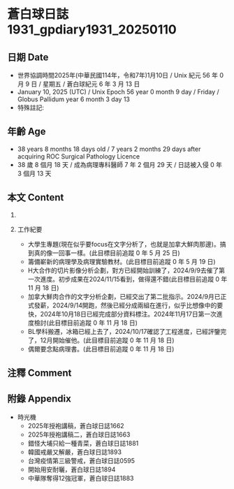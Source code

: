[_metadata_:encoding]: - "utf-8"
[_metadata_:language]: - "zh-Hant-TW"
[_metadata_:fileformat]: - "markdown"
[_metadata_:MIME_type]: - "text/plain"
[_metadata_:markdown_version]: - "commonmark version 0.30"
[_metadata_:markdown_spec]: - "https://spec.commonmark.org/0.30/"

# 蒼白球日誌1931_gpdiary1931_20250110 #

## 日期 Date ##

* 世界協調時間2025年(中華民國114年，令和7年)1月10日 / Unix 紀元 56 年 0 月 9 日 / 星期五 / 蒼白球紀元 6 年 3 月 13 日
* January 10, 2025 (UTC) / Unix Epoch 56 year 0 month 9 day / Friday / Globus Pallidum year 6 month 3 day 13
* 特殊註記:

## 年齡 Age ##

* 38 years 8 months 18 days old / 7 years 2 months 29 days after acquiring ROC Surgical Pathology Licence
* 38 歲 8 個月 18 天 / 成為病理專科醫師 7 年 2 個月 29 天 / 日誌被入侵 0 年 3 個月 13 天

## 本文 Content ##

1. 

2. 工作紀要

    - 大學生專題(現在似乎要focus在文字分析了，也就是加拿大鮮肉那邊)。搞到真的像一回事一樣。(此目標目前追蹤 0 年 5 月 25 日)
    - 籌備嶄新的病理學及病理實驗教材。(此目標目前追蹤 0 年 5 月 19 日)
    - H大合作的切片影像分析企劃，對方已經開始訓練了，2024/9/9去催了第一次進度。初步成果在2024/11/15看到，做得還不錯(此目標目前追蹤 0 年 11 月 18 日)
    - 加拿大鮮肉合作的文字分析企劃，已經交出了第二批指示。2024/9月已正式發薪，2024/9/14開跑，然後已經分成兩組在進行，似乎比想像中的要快，2024年10月18日已經完成部分資料標注。2024年11月17日第一次進度檢討(此目標目前追蹤 0 年 11 月 18 日)
    - BL學科搬遷，冰箱已經上去了，2024/10/17確認了工程進度，已經評鑒完了，12月開始催他。(此目標目前追蹤 0 年 11 月 18 日)
    - 偶爾要念點病理書。(此目標目前追蹤 0 年 11 月 18 日)

## 注釋 Comment ##


## 附錄 Appendix ##

* 時光機
    - 2025年授袍講稿，蒼白球日誌1662
    - 2025年授袍講稿二，蒼白球日誌1663
    - 錯怪大埔只給一種青菜，蒼白球日誌1881
    - 韓國戒嚴又解嚴，蒼白球日誌1893
    - 台灣疫情第三級警戒，蒼白球日誌0595
    - 開始用安耐曬，蒼白球日誌1894
    - 中華隊奪得12強冠軍，蒼白球日誌1883
